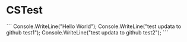 ﻿# CSTest
ˋˋˋ
Console.WriteLine("Hello World");
Console.WriteLine("test updata to github test1");
Console.WriteLine("test updata to github test2");
ˋˋˋ
